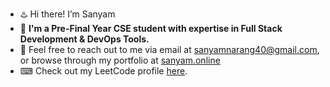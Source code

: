 - ♨️ Hi there! I’m Sanyam
- 👀 **I'm a Pre-Final Year CSE student with expertise in Full Stack Development & DevOps Tools.**
- 🔗 Feel free to reach out to me via email at [sanyamnarang40@gmail.com](mailto:sanyamnarang40@gmail.com), or browse through my portfolio at [sanyam.online](https://www.sanyam.online/)
- ⌨ Check out my LeetCode profile [here](https://leetcode.com/sanyam40/).
